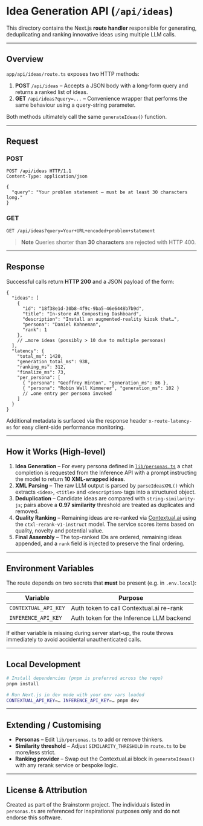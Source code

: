# Idea Generation API (`/api/ideas`)

This directory contains the Next.js **route handler** responsible for generating, deduplicating and ranking innovative ideas using multiple LLM calls.

---

## Overview
`app/api/ideas/route.ts` exposes two HTTP methods:

1. **POST** `/api/ideas` – Accepts a JSON body with a long‐form query and returns a ranked list of ideas.
2. **GET**  `/api/ideas?query=...` – Convenience wrapper that performs the same behaviour using a query-string parameter.

Both methods ultimately call the same `generateIdeas()` function.

---

## Request
### POST
```http
POST /api/ideas HTTP/1.1
Content-Type: application/json

{
  "query": "Your problem statement – must be at least 30 characters long."
}
```

### GET
```http
GET /api/ideas?query=Your+URL+encoded+problem+statement
```

> **Note**
> Queries shorter than **30 characters** are rejected with HTTP 400.

---

## Response
Successful calls return **HTTP 200** and a JSON payload of the form:

```jsonc
{
  "ideas": [
    {
      "id": "18f38e1d-30b8-4f9c-9ba5-46e6448b7b9d",
      "title": "In-store AR Composting Dashboard",
      "description": "Install an augmented-reality kiosk that…",
      "persona": "Daniel Kahneman",
      "rank": 1
    },
    // …more ideas (possibly > 10 due to multiple personas)
  ],
  "latency": {
    "total_ms": 1420,
    "generation_total_ms": 938,
    "ranking_ms": 312,
    "finalize_ms": 73,
    "per_persona": [
      { "persona": "Geoffrey Hinton", "generation_ms": 86 },
      { "persona": "Robin Wall Kimmerer", "generation_ms": 102 }
      // …one entry per persona invoked
    ]
  }
}
```

Additional metadata is surfaced via the response header `x-route-latency-ms` for easy client-side performance monitoring.

---

## How it Works (High-level)
1. **Idea Generation** – For every persona defined in [`lib/personas.ts`](../../lib/personas.ts) a chat completion is requested from the Inference API with a prompt instructing the model to return **10 XML-wrapped ideas**.
2. **XML Parsing** – The raw LLM output is parsed by `parseIdeasXML()` which extracts `<idea>`, `<title>` and `<description>` tags into a structured object.
3. **Deduplication** – Candidate ideas are compared with `string-similarity-js`; pairs above a **0.97 similarity** threshold are treated as duplicates and removed.
4. **Quality Ranking** – Remaining ideas are re-ranked via [Contextual.ai](https://contextual.ai) using the `ctxl-rerank-v1-instruct` model. The service scores items based on quality, novelty and potential value.
5. **Final Assembly** – The top-ranked IDs are ordered, remaining ideas appended, and a `rank` field is injected to preserve the final ordering.

---

## Environment Variables
The route depends on two secrets that **must** be present (e.g. in `.env.local`):

| Variable               | Purpose                                   |
|------------------------|-------------------------------------------|
| `CONTEXTUAL_API_KEY`   | Auth token to call Contextual.ai re-rank |
| `INFERENCE_API_KEY`    | Auth token for the Inference LLM backend |

If either variable is missing during server start-up, the route throws immediately to avoid accidental unauthenticated calls.

---

## Local Development
```bash
# Install dependencies (pnpm is preferred across the repo)
pnpm install

# Run Next.js in dev mode with your env vars loaded
CONTEXTUAL_API_KEY=… INFERENCE_API_KEY=… pnpm dev
```

---

## Extending / Customising
* **Personas** – Edit `lib/personas.ts` to add or remove thinkers.
* **Similarity threshold** – Adjust `SIMILARITY_THRESHOLD` in `route.ts` to be more/less strict.
* **Ranking provider** – Swap out the Contextual.ai block in `generateIdeas()` with any rerank service or bespoke logic.

---

## License & Attribution
Created as part of the Brainstorm project. The individuals listed in `personas.ts` are referenced for inspirational purposes only and do not endorse this software. 